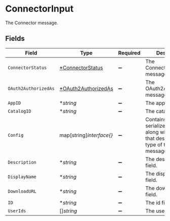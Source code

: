 # ConnectorInput

The Connector message.


## Fields

| Field                                                                                                          | Type                                                                                                           | Required                                                                                                       | Description                                                                                                    |
| -------------------------------------------------------------------------------------------------------------- | -------------------------------------------------------------------------------------------------------------- | -------------------------------------------------------------------------------------------------------------- | -------------------------------------------------------------------------------------------------------------- |
| `ConnectorStatus`                                                                                              | [*ConnectorStatus](../../models/shared/connectorstatus.md)                                                     | :heavy_minus_sign:                                                                                             | The ConnectorStatus message.                                                                                   |
| `OAuth2AuthorizedAs`                                                                                           | [*OAuth2AuthorizedAs](../../models/shared/oauth2authorizedas.md)                                               | :heavy_minus_sign:                                                                                             | The OAuth2AuthorizedAs message.                                                                                |
| `AppID`                                                                                                        | **string*                                                                                                      | :heavy_minus_sign:                                                                                             | The appId field.                                                                                               |
| `CatalogID`                                                                                                    | **string*                                                                                                      | :heavy_minus_sign:                                                                                             | The catalogId field.                                                                                           |
| `Config`                                                                                                       | map[string]*interface{}*                                                                                       | :heavy_minus_sign:                                                                                             | Contains an arbitrary serialized message along with a @type that describes the type of the serialized message. |
| `Description`                                                                                                  | **string*                                                                                                      | :heavy_minus_sign:                                                                                             | The description field.                                                                                         |
| `DisplayName`                                                                                                  | **string*                                                                                                      | :heavy_minus_sign:                                                                                             | The displayName field.                                                                                         |
| `DownloadURL`                                                                                                  | **string*                                                                                                      | :heavy_minus_sign:                                                                                             | The downloadUrl field.                                                                                         |
| `ID`                                                                                                           | **string*                                                                                                      | :heavy_minus_sign:                                                                                             | The id field.                                                                                                  |
| `UserIds`                                                                                                      | []*string*                                                                                                     | :heavy_minus_sign:                                                                                             | The userIds field.                                                                                             |